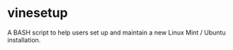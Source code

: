 # vinesetup
A BASH script to help users set up and maintain a new Linux Mint / Ubuntu installation.
